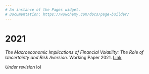 ```yaml
---
# An instance of the Pages widget.
# Documentation: https://wowchemy.com/docs/page-builder/
---
```



# 2021

*The Macroeconomic Implications of Financial Volatility: The Role of Uncertainty and Risk Aversion.* Working Paper 2021. [Link](wp/MacroImplicationFinVolatility_paper.pdf)

*Under revision* lol